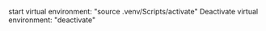 start virtual environment: "source .venv/Scripts/activate"
Deactivate virtual environment: "deactivate"
